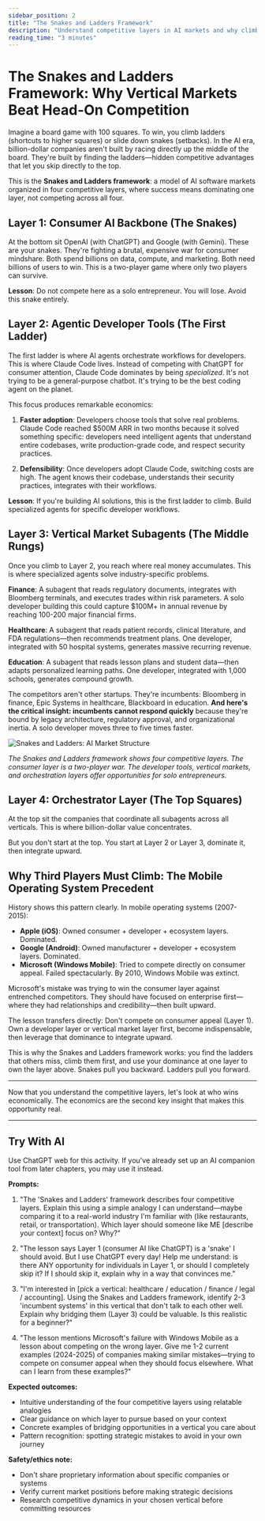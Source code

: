 ```yaml
---
sidebar_position: 2
title: "The Snakes and Ladders Framework"
description: "Understand competitive layers in AI markets and why climbing ladders beats competing head-on."
reading_time: "3 minutes"
---
```


# The Snakes and Ladders Framework: Why Vertical Markets Beat Head-On Competition

Imagine a board game with 100 squares. To win, you climb ladders (shortcuts to higher squares) or slide down snakes (setbacks). In the AI era, billion-dollar companies aren't built by racing directly up the middle of the board. They're built by finding the ladders—hidden competitive advantages that let you skip directly to the top.

This is the **Snakes and Ladders framework**: a model of AI software markets organized in four competitive layers, where success means dominating one layer, not competing across all four.

## Layer 1: Consumer AI Backbone (The Snakes)

At the bottom sit OpenAI (with ChatGPT) and Google (with Gemini). These are your snakes. They're fighting a brutal, expensive war for consumer mindshare. Both spend billions on data, compute, and marketing. Both need billions of users to win. This is a two-player game where only two players can survive.

**Lesson**: Do not compete here as a solo entrepreneur. You will lose. Avoid this snake entirely.

## Layer 2: Agentic Developer Tools (The First Ladder)

The first ladder is where AI agents orchestrate workflows for developers. This is where Claude Code lives. Instead of competing with ChatGPT for consumer attention, Claude Code dominates by being *specialized*. It's not trying to be a general-purpose chatbot. It's trying to be the best coding agent on the planet.

This focus produces remarkable economics:

1. **Faster adoption**: Developers choose tools that solve real problems. Claude Code reached $500M ARR in two months because it solved something specific: developers need intelligent agents that understand entire codebases, write production-grade code, and respect security practices.

2. **Defensibility**: Once developers adopt Claude Code, switching costs are high. The agent knows their codebase, understands their security practices, integrates with their workflows.

**Lesson**: If you're building AI solutions, this is the first ladder to climb. Build specialized agents for specific developer workflows.

## Layer 3: Vertical Market Subagents (The Middle Rungs)

Once you climb to Layer 2, you reach where real money accumulates. This is where specialized agents solve industry-specific problems.

**Finance**: A subagent that reads regulatory documents, integrates with Bloomberg terminals, and executes trades within risk parameters. A solo developer building this could capture $100M+ in annual revenue by reaching 100-200 major financial firms.

**Healthcare**: A subagent that reads patient records, clinical literature, and FDA regulations—then recommends treatment plans. One developer, integrated with 50 hospital systems, generates massive recurring revenue.

**Education**: A subagent that reads lesson plans and student data—then adapts personalized learning paths. One developer, integrated with 1,000 schools, generates compound growth.

The competitors aren't other startups. They're incumbents: Bloomberg in finance, Epic Systems in healthcare, Blackboard in education. **And here's the critical insight: incumbents cannot respond quickly** because they're bound by legacy architecture, regulatory approval, and organizational inertia. A solo developer moves three to five times faster.

![Snakes and Ladders: AI Market Structure](/img/snakes_ladders.jpg)

*The Snakes and Ladders framework shows four competitive layers. The consumer layer is a two-player war. The developer tools, vertical markets, and orchestration layers offer opportunities for solo entrepreneurs.*

## Layer 4: Orchestrator Layer (The Top Squares)

At the top sit the companies that coordinate all subagents across all verticals. This is where billion-dollar value concentrates.

But you don't start at the top. You start at Layer 2 or Layer 3, dominate it, then integrate upward.

## Why Third Players Must Climb: The Mobile Operating System Precedent

History shows this pattern clearly. In mobile operating systems (2007-2015):

- **Apple (iOS)**: Owned consumer + developer + ecosystem layers. Dominated.
- **Google (Android)**: Owned manufacturer + developer + ecosystem layers. Dominated.
- **Microsoft (Windows Mobile)**: Tried to compete directly on consumer appeal. Failed spectacularly. By 2010, Windows Mobile was extinct.

Microsoft's mistake was trying to win the consumer layer against entrenched competitors. They should have focused on enterprise first—where they had relationships and credibility—then built upward.

The lesson transfers directly: Don't compete on consumer appeal (Layer 1). Own a developer layer or vertical market layer first, become indispensable, then leverage that dominance to integrate upward.

This is why the Snakes and Ladders framework works: you find the ladders that others miss, climb them first, and use your dominance at one layer to own the layer above. Snakes pull you backward. Ladders pull you forward.

---

Now that you understand the competitive layers, let's look at who wins economically. The economics are the second key insight that makes this opportunity real.

---

## Try With AI

Use ChatGPT web for this activity. If you've already set up an AI companion tool from later chapters, you may use it instead.

**Prompts:**

1) "The 'Snakes and Ladders' framework describes four competitive layers. Explain this using a simple analogy I can understand—maybe comparing it to a real-world industry I'm familiar with (like restaurants, retail, or transportation). Which layer should someone like ME [describe your context] focus on? Why?"

2) "The lesson says Layer 1 (consumer AI like ChatGPT) is a 'snake' I should avoid. But I use ChatGPT every day! Help me understand: is there ANY opportunity for individuals in Layer 1, or should I completely skip it? If I should skip it, explain why in a way that convinces me."

3) "I'm interested in [pick a vertical: healthcare / education / finance / legal / accounting]. Using the Snakes and Ladders framework, identify 2-3 'incumbent systems' in this vertical that don't talk to each other well. Explain why bridging them (Layer 3) could be valuable. Is this realistic for a beginner?"

4) "The lesson mentions Microsoft's failure with Windows Mobile as a lesson about competing on the wrong layer. Give me 1-2 current examples (2024-2025) of companies making similar mistakes—trying to compete on consumer appeal when they should focus elsewhere. What can I learn from these examples?"

**Expected outcomes:**

- Intuitive understanding of the four competitive layers using relatable analogies
- Clear guidance on which layer to pursue based on your context
- Concrete examples of bridging opportunities in a vertical you care about
- Pattern recognition: spotting strategic mistakes to avoid in your own journey

**Safety/ethics note:**

- Don't share proprietary information about specific companies or systems
- Verify current market positions before making strategic decisions
- Research competitive dynamics in your chosen vertical before committing resources

